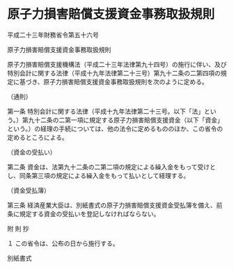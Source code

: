 # 原子力損害賠償支援資金事務取扱規則

平成二十三年財務省令第五十六号

原子力損害賠償支援資金事務取扱規則

原子力損害賠償支援機構法（平成二十三年法律第九十四号）の施行に伴い、及び特別会計に関する法律（平成十九年法律第二十三号）第九十二条の二第四項の規定に基づき、原子力損害賠償支援資金事務取扱規則を次のように定める。

（通則）

第一条 特別会計に関する法律（平成十九年法律第二十三号。以下「法」という。）第九十二条の二第一項に規定する原子力損害賠償支援資金（以下「資金」という。）の経理の手続については、他の法令に定めるもののほか、この省令の定めるところによる。

（資金の受払い）

第二条 資金は、法第九十二条の二第二項の規定による繰入金をもって受けとし、同条第三項の規定による繰入金をもって払いとして経理する。

（資金受払簿）

第三条 経済産業大臣は、別紙書式の原子力損害賠償支援資金受払簿を備え、前条に規定する資金の受払いを登記しなければならない。

附 則 抄

１ この省令は、公布の日から施行する。

別紙書式

[](/./pict/H23F14001000056-001.pdf)
